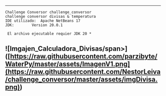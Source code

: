 -------------------------------------------------------------------------------------------------------------

	Challenge Conversor challenge_conversor
	challenge conversor divisas & temperatura
 	IDE utilizado:	Apache NetBeans 17
	JDK:		Version 20.0.1

	 El archivo ejecutable requier JDK 20 * 

  



<span>![</span><span>Imgajen_Calculadora_Divisas/span><span>]</span><span>(</span><span>[https://raw.githubusercontent.com/parzibyte/WaterPy/master/assets/ImagenV1.png](https://raw.githubusercontent.com/NestorLeiva/challenge_conversor/master/assets/imgDivisa.png)</span><span>)</span>
-------------------------------------------------------------------------------------------------------------



